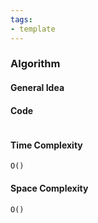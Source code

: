 ```yaml
---
tags:
- template
---
```

### Algorithm

#### General Idea

#### Code
```

```

#### Time Complexity
`O()`

#### Space Complexity 
`O()`